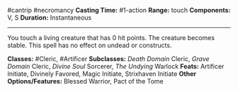 #cantrip #necromancy
**Casting Time:** #1-action
**Range:** touch
**Components:** V, S
**Duration:** Instantaneous

---

You touch a living creature that has 0 hit points. The creature becomes stable. This spell has no effect on undead or constructs.


**Classes:** #Cleric, #Artificer
**Subclasses:** *Death Domain* Cleric, *Grave Domain* Cleric, *Divine Soul* Sorcerer, *The Undying* Warlock
**Feats:** Artificer Initiate, Divinely Favored, Magic Initiate, Strixhaven Initiate
**Other Options/Features:** Blessed Warrior, Pact of the Tome
